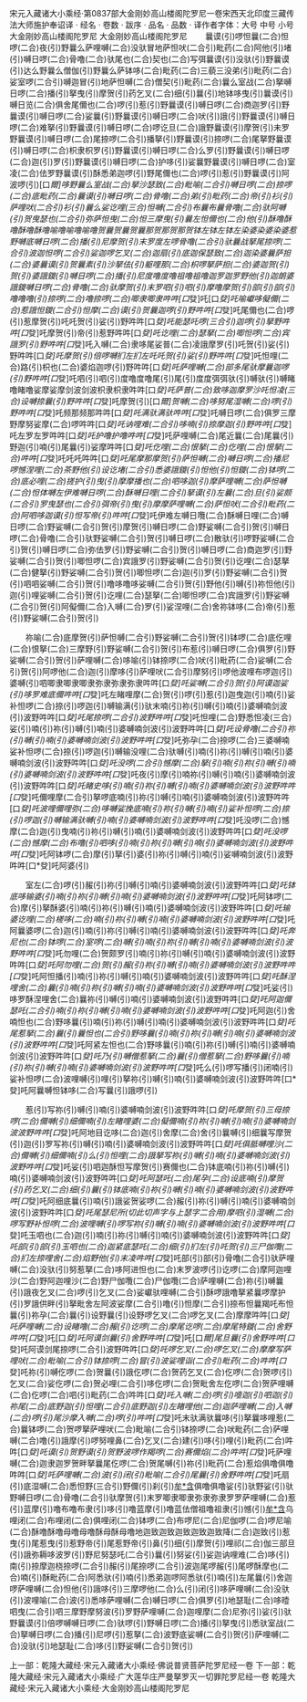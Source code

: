 宋元入藏诸大小乘经·第0837部大金刚妙高山楼阁陀罗尼一卷宋西天北印度三藏传法大师施护奉诏译
· 经名 · 卷数 · 跋序
· 品名 · 品数 · 译作者字体：大号 中号 小号
大金刚妙高山楼阁陀罗尼
大金刚妙高山楼阁陀罗尼
　　曩谟(引)啰怛曩(二合)怛啰(二合)夜(引)野曩么萨哩嚩(二合)没驮冒地萨怛吠(二合引)毗药(二合)阿他(引)堵(引)嚩日啰(二合)骨噜(二合)驮尾也(二合)契也(二合)写弭曩谟(引)没驮(引)野曩谟(引)达么野曩么僧伽(引)野曩么萨钵哆(二合)毗药(二合)三藐三没弟(引)毗药(二合)娑室啰(二合引)嚩迦冒(引)地萨怛嚩(二合)僧契(引)毗药(二合)曩么室战(二合)拏嚩日啰(二合)播(引)拏曳(引)摩贺(引)药乞叉(二合)细(引)曩(引)地钵哆曳(引)曩谟(引)嚩日览(二合)俱舍尾儞也(二合)啰(引)惹(引)野曩谟(引)嚩日啰(二合)商迦罗(引)野曩谟(引)嚩日啰(二合)娑曩(引)野曩谟(引)嚩日啰(二合)吠(引)誐(引)野曩谟(引)嚩日啰(二合)难拏(引)野曩谟(引)嚩日啰(二合)啰讫旦(二合)誐野曩谟(引)摩贺(引)未罗野曩谟(引)嚩日啰(二合)尾捺啰(二合引)播拏(引)野曩谟(引)捺啰(二合)尾拏野曩谟(引)嚩日啰(二合)枳隶枳罗(引)野曩谟(引)嚩日啰(二合)么罗(引)野曩谟(引)嚩日啰(二合)迦(引)罗(引)野曩谟(引)嚩日啰(二合)护哆(引)娑曩野曩谟(引)嚩日啰(二合)室凌(二合)佉罗野曩谟(引)酥悉弟迦啰(引)野尾儞也(二合)啰(引)惹(引)野曩谟(引)阿波啰(引)[口*爾]哆野曩么室战(二合)拏沙瑟致(二合)毗喻(二合引)嚩日啰(二合)捺啰(二合)底毗药(二合)曩谟(引)嚩日啰(二合)骨噜(二合)弟(引)毗药(二合)帝(引)衫(引)萨哩吠(二合引)衫(引)曩么娑讫哩(三合)怛嚩(二合引)布曩布曩骨噜(二合)驮阿嚩(引)贺曳瑟也(二合引)弥萨怛曳(二合)怛三摩曳(引)曩左怛儞也(二合)他(引)酥噜酥噜酥噜酥噜喻噜喻噜喻噜贺曩贺曩贺曩那贺那贺那贺钵左钵左钵左染婆染婆染婆惹野嚩底嚩日啰(二合)播(引)尼摩贺(引)末罗度左啰骨噜(二合引)驮曩战拏尾捺啰(二合引)波迦怛啰(二合引)娑迦啰乞叉(二合)迦扇(引)底迦保瑟致(二合)迦染婆曩萨担(二合)婆曩谟(引)贺曩素(引)沙拏佉(引)躯哩那(二合)枳啰拏萨担(二合)婆迦贺(引)贺(引)婆誐鑁(引)嚩日啰(二合)播(引)尼度噜度噜祖噜祖噜迦罗迦罗野他(引)迦朗婆誐鑁嚩日啰(二合)骨噜(二合)驮摩贺(引)末罗呬(引)呬(引)摩噜摩贺(引)部(引)部(引)噜噜噜(引)捺啰(二合)噜捺啰(二合)唧隶唧隶吽吽[口*癹]吒[口*癹]吒喻巘哆儗儞(二合)惹誐怛鑁(二合引)怛摩(二合)谟(引)贺曩迦啰(引)野吽吽[口*癹]吒尾儞也(二合)啰(引)惹摩贺(引)吒吒贺(引)娑(引)野吽吽[口*癹]吒能瑟吒啰(三合引)迦啰(引)拏野吽吽[口*癹]吒摩贺(引)帝(引)惹野吽吽[口*癹]吒讫哩(二合)瑟拏(二合)唧怛啰(二合)宾誐罗(引)野吽吽[口*癹]吒入嚩(二合)隶哆尾娑普(二合)凌誐摩罗(引)吒贺(引)娑(引)野吽吽[口*癹]吒摩贺(引)倍啰嚩扪左扪左吒吒贺(引)娑(引)野吽吽[口*癹]吒怛哩(二合)路(引)枳也(二合)婆焰迦啰(引)野吽吽[口*癹]吒萨哩嚩(二合)部多尾驮摩曩迦啰(引)野吽吽[口*癹]吒呬(引)呬(引)度噜度噜尾(引)尾(引)度度弭弭驮(引)嚩驮(引)嚩睹噜睹噜娑摩娑摩剑波剑波枳隶枳隶吽吽[口*癹]吒萨普(二合)致哆迦摩罗沙吒怛凌(三合)设嚩捺曩(引)野吽吽[口*癹]吒摩贺(引)[口*爾]贺嚩(二合)哆努尾湿嚩(二合)啰(引)野吽吽[口*癹]吒频那频那吽吽[口*癹]吒满驮满驮吽吽[口*癹]吒嚩日啰(二合)俱罗三摩野摩努娑摩(二合)啰吽吽[口*癹]吒讷哩难(二合引)哆喃(引)捺摩迦(引)野吽吽[口*癹]吒左罗左罗吽吽[口*癹]吒护噜护噜吽吽[口*癹]吒萨哩嚩(二合)尾近曩(二合)尾曩(引)野迦(引)喃(引)尾曩(引)娑摩吽吽[口*癹]吒仡哩(二合)恨拏(二合)仡哩(二合)恨拏(二合)吽吽[口*癹]吒吒吒吽吽[口*癹]吒尾摩那摩贺(引)萨怛嚩(二合)嚩日啰(二合)播尼啰憾涅哩(二合)茶野他(引)设讫堵(二合引)悉婆誐鑁(引)怛他(引)怛鑁(二合)钵啰(二合)底必哩(二合)搓护(引)曳(引)摩摩播也(二合)呬哆迦(引)摩萨哩嚩(二合)萨怛嚩(二合)怛体嚩左伊难嚩日啰(二合)酥嚩日哩(二合引)拏谟(引)左曩(二合)旦(引)娑颇(二合引)罗曳瑟也(二合引)弭帝(引)曳(引)摩摩萨哩嚩(二合)萨怛吠(二合引)毗药(二合)阿呬哆迦谟(引)怛写帝(引)吽吽[口*癹]吒伊难左嚩日囕(二合)酥嚩日哩(二合)嚩日啰(二合)野娑嚩(二合引)贺(引)摩贺(引)嚩日啰(二合)野娑嚩(二合引)贺(引)嚩日啰(二合)骨噜(二合引)驮野娑嚩(二合引)贺(引)嚩日啰(二合)散驮(引)啰野娑嚩(二合引)贺(引)嚩日啰(二合)弥佉罗(引)野娑嚩(二合引)贺(引)嚩日啰(二合)商迦罗(引)野娑嚩(二合引)贺(引)唧怛啰(二合)宾誐罗(引)野娑嚩(二合引)贺(引)讫哩(二合)瑟拏(二合)健拏(引)野娑嚩(二合引)贺(引)唧怛啰(二合)迦(引)罗(引)野娑嚩(二合引)贺(引)呬呬娑嚩(二合引)贺(引)噜哆噜哆娑嚩(二合引)贺(引)野他(引)嚩(引)祢怛他(引)迦(引)哩娑嚩(二合引)贺(引)讫哩(二合)瑟拏(二合)唧怛啰(二合)宾誐罗(引)野娑嚩(二合引)贺(引)阿儗儞(二合)入嚩(二合)罗(引)娑涅哩(二合)舍祢钵哆(二合)帝(引)惹(引)野娑嚩(二合引)贺(引)

　　祢喻(二合)底摩贺(引)萨怛嚩(二合引)野娑嚩(二合引)贺(引)钵啰(二合)底仡哩(二合)恨拏(二合)三摩野(引)野娑嚩(二合引)贺(引)布惹(引)嚩日啰(二合)俱罗(引)野娑嚩(二合引)贺(引)萨哩嚩(二合)哆喻(引)钵捺啰(二合)吠(引)毗药(二合)娑嚩(二合引)贺(引)阿啰他(二合)迦(引)摩哆(引)萨哩吠(二合引)摩努(引)啰他波哩布啰迦(引)婆嚩(引)呬唧隶唧隶唧隶弥隶弥隶弥隶吽吽[口*癹]吒娑嚩(二合引)贺(引)阿谟迦娑(引)哆罗难底儞吽吽[口*癹]吒左睹哩摩(二合)贺(引)啰(引)惹(引)迦曳迦(引)喃(引)娑补怛啰(二合)捺(引)啰迦(引)嚩输满(引)驮末喃(引)祢(引)嚩(引)喃(引)婆嚩喃剑波(引)波野吽吽[口*癹]吒尾捺啰(二合引)波野吽吽[口*癹]吒怛哩(二合)野悉怛凌(三合)娑(引)喃(引)祢(引)嚩(引)喃(引)婆嚩喃剑波(引)波野吽吽[口*癹]吒设骨噜(二合引)祢(引)嚩(引)喃(引)婆嚩喃剑波(引)波野吽吽[口*癹]吒弥孕(二合)捺啰(二合)三婆嚩喃娑补怛啰(二合)捺(引)啰迦(引)嚩输没哩(二合)驮嚩(引)喃(引)祢(引)嚩(引)喃(引)婆嚩喃剑波(引)波野吽吽[口*癹]吒没啰(二合引)憾摩(二合)拏(引)喃(引)祢(引)嚩(引)喃(引)婆嚩喃剑波(引)波野吽吽[口*癹]吒夜(引)摩(引)喃祢(引)嚩(引)喃(引)婆嚩喃剑波(引)波野吽吽[口*癹]吒睹史哆(引)喃(引)祢(引)嚩(引)喃(引)婆嚩喃剑波(引)波野吽吽[口*癹]吒儞哩摩(二合引)拏啰底喃(引)祢(引)嚩(引)喃(引)婆嚩喃剑波(引)波野吽吽[口*癹]吒波哩儞哩弥(二合)哆嚩娑挽底喃(引)祢(引)嚩(引)喃(引)娑补怛啰(二合)捺(引)啰迦(引)嚩输满驮嚩(引)喃(引)婆嚩喃剑波(引)波野吽吽[口*癹]吒没啰(二合)憾摩(二合)迦(引)曳喃(引)祢(引)嚩(引)喃(引)婆嚩喃剑波(引)波野吽吽[口*癹]吒没啰(二合)憾摩(二合)布噜(引)呬哆(引)喃(引)祢(引)嚩(引)喃(引)婆嚩喃剑波(引)波野吽吽[口*癹]吒阿钵啰(二合)摩(引)拏(引)婆(引)祢(引)嚩(引)喃(引)娑嚩喃剑波(引)波野吽吽[口*癹]吒阿婆(引)

　　室左(二合)啰(引)赧(引)祢(引)嚩(引)喃(引)婆嚩喃剑波(引)波野吽吽[口*癹]吒钵底哆输婆(引)喃(引)祢(引)嚩(引)喃(引)婆嚩喃剑波(引)波野吽吽[口*癹]吒阿钵啰(二合)摩(引)拏酥婆(引)喃(引)祢(引)嚩(引)喃(引)婆嚩喃剑波(引)波野吽吽[口*癹]吒输婆讫哩(二合)槎哆(二合)喃(引)祢(引)嚩(引)喃(引)婆嚩喃剑波(引)波野吽吽[口*癹]吒阿曩婆啰(二合)迦(引)喃(引)祢(引)嚩(引)喃(引)婆嚩喃剑波(引)波野吽吽[口*癹]吒奔尼也(二合)钵啰(二合)室啰(二合)嚩(引)喃(引)祢(引)嚩(引)喃(引)婆嚩喃剑波(引)波野吽吽[口*癹]吒勿哩(二合)贺颇罗(引)喃(引)祢(引)嚩(引)喃(引)婆嚩喃剑波(引)波野吽吽[口*癹]吒阿勿哩(二合)贺(引)赧(引)祢(引)嚩(引)喃(引)婆嚩喃剑波(引)波野吽吽[口*癹]吒阿怛播(引)喃(引)祢(引)嚩(引)喃(引)婆嚩喃剑波(引)波野吽吽[口*癹]吒酥涅哩舍(二合)曩(引)喃(引)祢(引)嚩(引)喃(引)婆嚩喃剑波(引)波野吽吽[口*癹]吒娑(引)哆罗酥涅哩舍(二合)曩祢(引)嚩(引)喃(引)婆嚩喃剑波(引)波野吽吽[口*癹]吒阿迦儞瑟吒(二合引)喃(引)祢(引)嚩(引)喃(引)婆嚩喃剑波(引)波野吽吽[口*癹]吒阿迦(引)舍喃怛也(二合)野哆曩(引)喃(引)祢(引)嚩(引)喃(引)婆嚩喃剑波(引)波野吽吽[口*癹]吒尾惹拏(二合)曩(引)曩怛也(二合引)野哆曩(引)喃(引)祢(引)嚩(引)喃(引)婆嚩喃剑波(引)波野吽吽[口*癹]吒阿紧左怛也(二合)野哆曩(引)喃(引)祢(引)嚩(引)喃(引)婆嚩喃剑波(引)波野吽吽[口*癹]吒乃(引)嚩僧惹拏(二合)曩(引)僧惹拏(二合)野哆曩(引)喃(引)祢(引)嚩(引)喃(引)婆嚩喃剑波(引)波野吽吽[口*癹]吒么(引)啰写播(引)闭喃(引)娑补怛啰(二合)波哩嚩(引)哩(引)拏祢(引)嚩(引)喃(引)婆嚩喃剑波(引)波野吽吽[口*癹]吒阿曩嚩怛钵哆(二合)写曩(引)誐啰(引)

　　惹(引)写祢(引)嚩(引)喃(引)婆嚩喃剑波(引)波野吽吽[口*癹]吒摩贺(引)三母捺啰(二合)儞嚩(引)细儞喃(引)左睹哩婆(二合)儗儞喃(引)祢(引)嚩(引)喃(引)婆嚩喃剑波波野吽吽[口*癹]吒阿地目讫哆(二合)迦(引)舍摩(二合)舍(引)曩嚩(引)细曩写摩贺(引)迦(引)罗写祢(引)嚩(引)喃(引)婆嚩喃剑波(引)波野吽吽[口*癹]吒俱胝嚩哩沙(二合)儞嚩(引)细儞喃(引)么(引)怛哩(二合)誐拏写祢(引)嚩(引)喃(引)婆嚩喃剑波(引)波野吽吽[口*癹]吒娑(引)呬迦酥怛写摩贺(引)赛儞也(二合)钵底喃(引)祢(引)嚩(引)喃(引)婆嚩喃剑波(引)波野吽吽[口*癹]吒阿瑟吒(二合)尾孕(二合)设底喃(引)摩贺(引)药乞叉(二合)细(引)曩(引)钵底喃(引)祢(引)嚩(引)喃(引)婆嚩喃剑波(引)波野吽吽[口*癹]吒阿细底曩(引)喃(引)誐娑贺娑啰(二合)赧(引)祢(引)嚩(引)喃(引)婆嚩喃剑波(引)波野吽吽[口*癹]吒尾瑟尼所(切此切声字与上瑟字二合用)摩呬(引)湿嚩(二合)啰写野补怛啰(二合)波哩嚩(引)啰写祢(引)嚩(引)喃(引)婆嚩喃剑波(引)波野吽吽[口*癹]吒玉呬也(二合)迦(引)喃(引)祢(引)嚩(引)喃(引)婆嚩喃剑波(引)波野吽吽[口*癹]吒部(引)部(引)玉呬也(二合)迦紧底瑟吒(二合)细(引)扪左(引)吒贺(引)三尸伽囕(二合)扪左捺哩舍(二合)焰野他(引)末凌吽吽[口*癹]吒部(引)部(引)骨噜(二合引)驮萨哩嚩(二合)没驮(引)努惹拏(二合)哆阿进怛也(二合)末罗波啰(引)讫啰(二合)摩阿迦哩沙(二合)野阿迦哩沙(二合)野尸伽囕(二合)尸伽囕(二合)萨哩嚩(二合)祢(引)嚩曩(引)誐夜乞叉(二合)啰(引)乞叉(二合)娑巘驮哩嚩(二合引)酥啰誐噜拏紧曩啰摩护(引)罗誐供畔(引)拏毗舍左阿波娑摩(二合引)噜(引)怛摩(二合引)捺布怛曩羯吒布怛曩(引)祢孕(二合)曩(引)设野曩(引)设野啰乞叉(二合)啰乞叉(二合)摩摩吽吽[口*癹]吒萨哩嚩(二合)设睹噜(二合)赧(引)讫啰(二合)摩尾讫啰(二合)摩尾特鑁(二合)舍野吽吽[口*癹]吒[口*癹]吒阿谟剑曩(引)舍野吽吽[口*癹]吒[口*爾]尾旦曩(引)舍野吽吽[口*癹]吒阿谟剑尾捺啰(二合引)波野吽吽[口*癹]吒啰乞叉(二合)啰乞叉(二合)摩摩写萨哩吠(二合)毗喻(二合引)钵捺啰(二合)冒(引)波娑哩诣(二合引)毗药(二合)吽吽[口*癹]吒祢(引)嚩仡啰(二合)贺曩(引)誐仡啰(二合)贺药乞叉(二合)仡啰(二合)贺啰(引)乞叉(二合)娑仡啰(二合)贺必哩(二合引)哆仡啰(二合)贺毗舍左仡啰(二合)贺萨哩嚩(二合)仡啰(二合)呬(引)毗药(二合)吽吽[口*癹]吒入嚩(二合)啰(引)噎迦(引)呬迦(引)祢尾(二合)底野迦(引)怛哩(二合引)底野迦(引)左睹哩他(二合)迦萨哩嚩(二合)入嚩(二合)啰(引)尾沙摩入嚩(二合)啰(引)吽吽[口*癹]吒末驮满驮曩哆(引)拏曩哆哩惹(二合)曩钵啰(二合)贺啰拏萨哩吠(二合)毗喻(二合引)钵捺啰(二合)吠毗药(二合)萨哩嚩(二合)噜(引)誐摩(引)啰努哩鼻(二合)乞叉(二合)建(引)哆(引)哩(引)毗药(二合)吽吽[口*癹]吒谟(引)贺野谟(引)贺野波啰作羯啰(二合)赛儞焰(二合)吽吽[口*癹]吒萨哩嚩(二合)迦隶迦罗贺畔拏曩尾仡啰(二合)贺尾嚩(引)祢(引)毗药(二合)惹焰俱噜俱噜吽吽[口*癹]吒萨哩嚩(二合)波(引)闭(引)毗喻(二合引)尾曩(引)舍野吽吽[口*癹]吒扇(引)底湿嚩(二合)悉怛野(三合引)野儞(引)刹(引)[牟*含](切身)俱噜俱噜娑(引)驮野娑(引)驮野嚩日啰(二合)骨噜(二合引)驮摩贺(引)末罗唧隶唧隶弥隶弥隶罗罗萨哩嚩(二合)惹(引)蓝摩(引)噜布噜布隶(引)哆(引)噜蓝摩(引)噜蓝佉僧祖噜祖隶(引)憾(引)[牟*含](引)乌哩闭(二合)布哩闭(二合)俱哩闭(二合)钵啰(二合)布啰尼(二合)尼伽啰(二合)啰尼喻(二合)酥噜酥噜母噜母噜酥母酥母噜地迦致迦致迦致迦致迦致降(二合)迦致(引)惹曳(引)尾惹曳(引)惹野帝(引)尾惹野帝(引)鼻(引)细(引)摩贺(引)哩祁(二合)伽三部旦(引)誐弥耨哆波罗(引)野尼努瑟吒(二合引)曩(引)努娑(引)娑迦讷哩难(二合)哆(引)南(引)捺摩迦桡捺啰(二合引)赧(引)尾捺啰(二合引)波迦尾啰赧(引)尾啰酥摩也(二合)喃(引)酥毗药(二合)阿悉驮(引)喃(引)悉弟迦啰阿悉驮(引)喃(引)左尾曩(引)舍迦啰萨哩嚩(二合)怛他(引)誐哆(引)三摩啰他(二合)么(引)闭(引)哆萨哩嚩(二合)没驮(引)波哩喻(二合)波(引)悉哆萨哩嚩(二合)嚩日啰(二合)俱罗(引)地瑟耻(二合)哆曀呬曳(二合引)呬三摩野摩努波(引)罗野萨哩嚩(二合)迦哩摩(二合)尼弥(引)娑(引)驮野曩谟(引)倍啰嚩嚩日啰(二合)驮啰(引)野嚩日啰(二合)播(引)拏曳(引)悉驮室战(二合)拏嚩日啰(二合)播(引)尼啰(引)惹拏(二合)波野底娑嚩(二合引)贺(引)萨哩嚩(二合)没驮(引)地瑟耻(二合)哆(引)野娑嚩(二合引)贺(引)

上一部：乾隆大藏经·宋元入藏诸大小乘经·佛说普贤菩萨陀罗尼经一卷
下一部：乾隆大藏经·宋元入藏诸大小乘经·广大莲华庄严曼拏罗灭一切罪陀罗尼经一卷
乾隆大藏经·宋元入藏诸大小乘经·大金刚妙高山楼阁陀罗尼